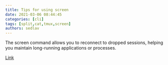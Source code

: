 ```yaml
---
title: Tips for using screen 
date: 2021-03-06 08:44:45
categories: [cli]
tags: [split,cat,tmux,screen]
authors: sedlav
---
```


The screen command allows you to reconnect to dropped sessions, helping you maintain long-running applications or processes.

[Link](https://www.redhat.com/sysadmin/tips-using-screen)
